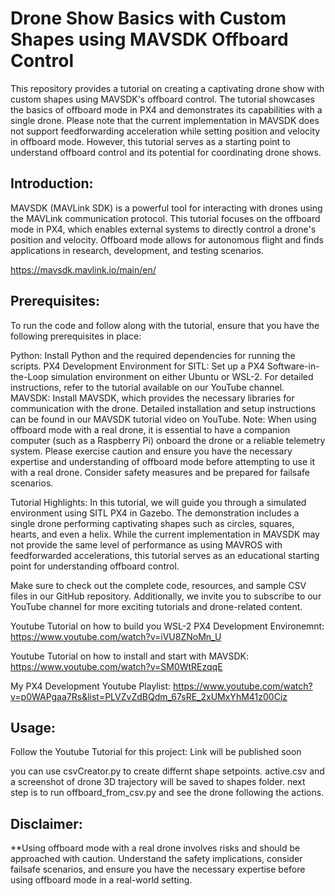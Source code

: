 


<h1>Drone Show Basics with Custom Shapes using MAVSDK Offboard Control</h1>

This repository provides a tutorial on creating a captivating drone show with custom shapes using MAVSDK's offboard control. The tutorial showcases the basics of offboard mode in PX4 and demonstrates its capabilities with a single drone. Please note that the current implementation in MAVSDK does not support feedforwarding acceleration while setting position and velocity in offboard mode. However, this tutorial serves as a starting point to understand offboard control and its potential for coordinating drone shows.

<h2>Introduction:</h2>
MAVSDK (MAVLink SDK) is a powerful tool for interacting with drones using the MAVLink communication protocol. This tutorial focuses on the offboard mode in PX4, which enables external systems to directly control a drone's position and velocity. Offboard mode allows for autonomous flight and finds applications in research, development, and testing scenarios.

https://mavsdk.mavlink.io/main/en/


<h2>Prerequisites:</h2>
To run the code and follow along with the tutorial, ensure that you have the following prerequisites in place:

Python: Install Python and the required dependencies for running the scripts.
PX4 Development Environment for SITL: Set up a PX4 Software-in-the-Loop simulation environment on either Ubuntu or WSL-2. For detailed instructions, refer to the tutorial available on our YouTube channel.
MAVSDK: Install MAVSDK, which provides the necessary libraries for communication with the drone. Detailed installation and setup instructions can be found in our MAVSDK tutorial video on YouTube.
Note: When using offboard mode with a real drone, it is essential to have a companion computer (such as a Raspberry Pi) onboard the drone or a reliable telemetry system. Please exercise caution and ensure you have the necessary expertise and understanding of offboard mode before attempting to use it with a real drone. Consider safety measures and be prepared for failsafe scenarios.

Tutorial Highlights:
In this tutorial, we will guide you through a simulated environment using SITL PX4 in Gazebo. The demonstration includes a single drone performing captivating shapes such as circles, squares, hearts, and even a helix. While the current implementation in MAVSDK may not provide the same level of performance as using MAVROS with feedforwarded accelerations, this tutorial serves as an educational starting point for understanding offboard control.

Make sure to check out the complete code, resources, and sample CSV files in our GitHub repository. Additionally, we invite you to subscribe to our YouTube channel for more exciting tutorials and drone-related content.

Youtube Tutorial on how to build you WSL-2 PX4 Development Environemnt:
https://www.youtube.com/watch?v=iVU8ZNoMn_U

Youtube Tutorial on how to install and start with MAVSDK:
https://www.youtube.com/watch?v=SM0WtREzqqE


My PX4 Development Youtube Playlist:
https://www.youtube.com/watch?v=p0WAPgaa7Rs&list=PLVZvZdBQdm_67sRE_2xUMxYhM41z00Ciz


<h2>Usage:</h2>
Follow the Youtube Tutorial for this project:
Link will be published soon

you can use csvCreator.py to create differnt shape setpoints. active.csv and a screenshot of drone 3D trajectory will be saved to shapes folder.
next step is to run offboard_from_csv.py and see the drone following the actions.




<h2>Disclaimer:</h2>
**Using offboard mode with a real drone involves risks and should be approached with caution. Understand the safety implications, consider failsafe scenarios, and ensure you have the necessary expertise before using offboard mode in a real-world setting.
